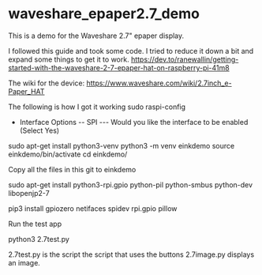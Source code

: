 # waveshare_epaper2.7_demo
This is a demo for the Waveshare 2.7" epaper display.

I followed this guide and took some code. I tried to reduce it down a bit and expand some things to get it to work.
https://dev.to/ranewallin/getting-started-with-the-waveshare-2-7-epaper-hat-on-raspberry-pi-41m8

The wiki for the device:
https://www.waveshare.com/wiki/2.7inch_e-Paper_HAT


The following is how I got it working
sudo raspi-config
- Interface Options
-- SPI
--- Would you like the interface to be enabled (Select Yes)

sudo apt-get install python3-venv
python3 -m venv einkdemo
source einkdemo/bin/activate
cd einkdemo/

Copy all the files in this git to einkdemo

sudo apt-get install python3-rpi.gpio python-pil python-smbus python-dev libopenjp2-7

pip3 install gpiozero netifaces spidev rpi.gpio pillow

Run the test app

python3 2.7test.py

2.7test.py is the script the script that uses the buttons
2.7image.py displays an image. 
